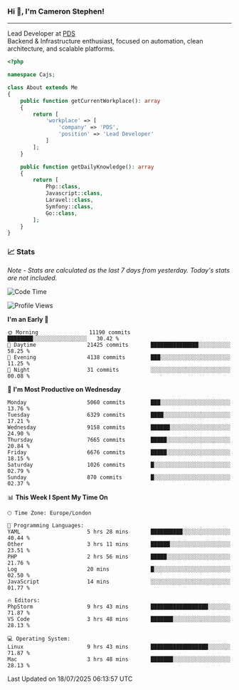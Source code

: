 ### Hi 👋, I'm Cameron Stephen!

---

Lead Developer at [PDS](https://prindatasolutions.co.uk)  
Backend & Infrastructure enthusiast, focused on automation, clean architecture, and scalable platforms.


```php
<?php

namespace Cajs;

class About extends Me
{
    public function getCurrentWorkplace(): array
    {
        return [
            'workplace' => [
                'company' => 'PDS',
                'position' => 'Lead Developer'
            ]
        ];
    }

    public function getDailyKnowledge(): array
    {
        return [
            Php::class,
            Javascript::class,
            Laravel::class,
            Symfony::class,
            Go::class,
        ];
    }
}
```

### 📈 Stats
<p><em>Note - Stats are calculated as the last 7 days from yesterday. Today's stats are not included.</em></p>


<!--START_SECTION:waka-->
![Code Time](http://img.shields.io/badge/Code%20Time-4%2C577%20hrs%2024%20mins-blue)

![Profile Views](http://img.shields.io/badge/Profile%20Views-0-blue)

**I'm an Early 🐤** 

```text
🌞 Morning                11190 commits       ████████░░░░░░░░░░░░░░░░░   30.42 % 
🌆 Daytime                21425 commits       ███████████████░░░░░░░░░░   58.25 % 
🌃 Evening                4138 commits        ███░░░░░░░░░░░░░░░░░░░░░░   11.25 % 
🌙 Night                  31 commits          ░░░░░░░░░░░░░░░░░░░░░░░░░   00.08 % 
```
📅 **I'm Most Productive on Wednesday** 

```text
Monday                   5060 commits        ███░░░░░░░░░░░░░░░░░░░░░░   13.76 % 
Tuesday                  6329 commits        ████░░░░░░░░░░░░░░░░░░░░░   17.21 % 
Wednesday                9158 commits        ██████░░░░░░░░░░░░░░░░░░░   24.90 % 
Thursday                 7665 commits        █████░░░░░░░░░░░░░░░░░░░░   20.84 % 
Friday                   6676 commits        █████░░░░░░░░░░░░░░░░░░░░   18.15 % 
Saturday                 1026 commits        █░░░░░░░░░░░░░░░░░░░░░░░░   02.79 % 
Sunday                   870 commits         █░░░░░░░░░░░░░░░░░░░░░░░░   02.37 % 
```


📊 **This Week I Spent My Time On** 

```text
🕑︎ Time Zone: Europe/London

💬 Programming Languages: 
YAML                     5 hrs 28 mins       ██████████░░░░░░░░░░░░░░░   40.44 % 
Other                    3 hrs 11 mins       ██████░░░░░░░░░░░░░░░░░░░   23.51 % 
PHP                      2 hrs 56 mins       █████░░░░░░░░░░░░░░░░░░░░   21.76 % 
Log                      20 mins             █░░░░░░░░░░░░░░░░░░░░░░░░   02.50 % 
JavaScript               14 mins             ░░░░░░░░░░░░░░░░░░░░░░░░░   01.77 % 

🔥 Editors: 
PhpStorm                 9 hrs 43 mins       ██████████████████░░░░░░░   71.87 % 
VS Code                  3 hrs 48 mins       ███████░░░░░░░░░░░░░░░░░░   28.13 % 

💻 Operating System: 
Linux                    9 hrs 43 mins       ██████████████████░░░░░░░   71.87 % 
Mac                      3 hrs 48 mins       ███████░░░░░░░░░░░░░░░░░░   28.13 % 
```


 Last Updated on 18/07/2025 06:13:57 UTC
<!--END_SECTION:waka-->

